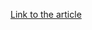 [Link to the article](http://www.symantec.com/connect/blogs/indian-organizations-targeted-suckfly-attacks)

